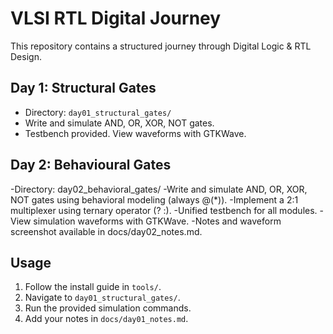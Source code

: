 # VLSI RTL Digital Journey

This repository contains a structured journey through Digital Logic & RTL Design.

## Day 1: Structural Gates
- Directory: `day01_structural_gates/`
- Write and simulate AND, OR, XOR, NOT gates.
- Testbench provided. View waveforms with GTKWave.

## Day 2: Behavioural Gates 
-Directory: day02_behavioral_gates/
-Write and simulate AND, OR, XOR, NOT gates using behavioral modeling (always @(*)).
-Implement a 2:1 multiplexer using ternary operator (? :).
-Unified testbench for all modules.
-View simulation waveforms with GTKWave.
-Notes and waveform screenshot available in docs/day02_notes.md.
## Usage
1. Follow the install guide in `tools/`.
2. Navigate to `day01_structural_gates/`.
3. Run the provided simulation commands.
4. Add your notes in `docs/day01_notes.md`.




